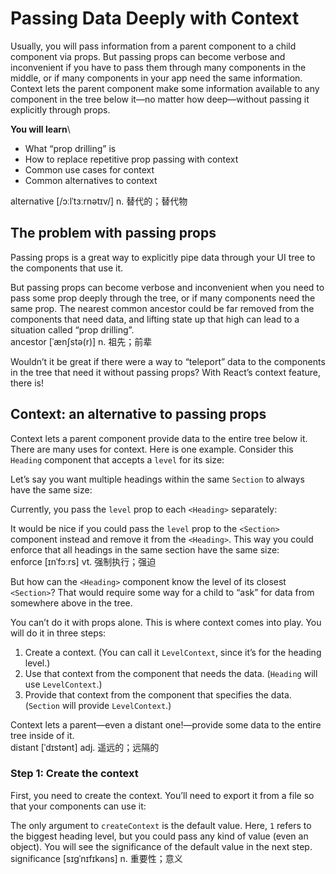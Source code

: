 # Passing Data Deeply with Context
Usually, you will pass information from a parent component to a child component via props. But passing props can become verbose and inconvenient if you have to pass them through many components in the middle, or if many components in your app need the same information. Context lets the parent component make some information available to any component in the tree below it—no matter how deep—without passing it explicitly through props.

**You will learn**\
- What “prop drilling” is
- How to replace repetitive prop passing with context
- Common use cases for context
- Common alternatives to context

alternative [/ɔːlˈtɜːrnətɪv/] n. 替代的；替代物

## The problem with passing props
Passing props is a great way to explicitly pipe data through your UI tree to the components that use it.

But passing props can become verbose and inconvenient when you need to pass some prop deeply through the tree, or if many components need the same prop. The nearest common ancestor could be far removed from the components that need data, and lifting state up that high can lead to a situation called “prop drilling”.\
ancestor [ˈænʃstə(r)] n. 祖先；前辈

Wouldn’t it be great if there were a way to “teleport” data to the components in the tree that need it without passing props? With React’s context feature, there is!

## Context: an alternative to passing props
Context lets a parent component provide data to the entire tree below it. There are many uses for context. Here is one example. Consider this `Heading` component that accepts a `level` for its size:

Let’s say you want multiple headings within the same `Section` to always have the same size:

Currently, you pass the `level` prop to each `<Heading>` separately:

It would be nice if you could pass the `level` prop to the `<Section>` component instead and remove it from the `<Heading>`. This way you could enforce that all headings in the same section have the same size:\
enforce [ɪnˈfɔːrs] vt. 强制执行；强迫

But how can the `<Heading>` component know the level of its closest `<Section>`? That would require some way for a child to “ask” for data from somewhere above in the tree.

You can’t do it with props alone. This is where context comes into play. You will do it in three steps:

1. Create a context. (You can call it `LevelContext`, since it’s for the heading level.)
2. Use that context from the component that needs the data. (`Heading` will use `LevelContext`.)
3. Provide that context from the component that specifies the data. (`Section` will provide `LevelContext`.)

Context lets a parent—even a distant one!—provide some data to the entire tree inside of it.\
distant [ˈdɪstənt] adj. 遥远的；远隔的

### Step 1: Create the context
First, you need to create the context. You’ll need to export it from a file so that your components can use it:

The only argument to `createContext` is the default value. Here, `1` refers to the biggest heading level, but you could pass any kind of value (even an object). You will see the significance of the default value in the next step.\
significance [sɪɡˈnɪfɪkəns] n. 重要性；意义
